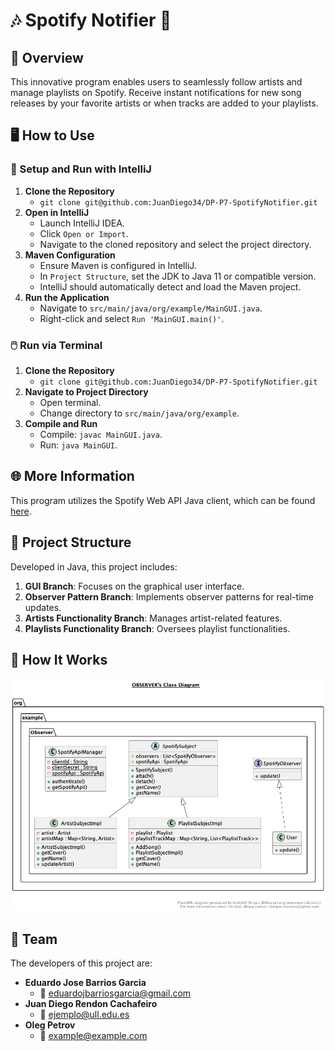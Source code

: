 
# 🎶 Spotify Notifier 🌟

## 🚀 Overview
This innovative program enables users to seamlessly follow artists and manage playlists on Spotify. Receive instant notifications for new song releases by your favorite artists or when tracks are added to your playlists.

## 🖥️ How to Use

### 🌌 Setup and Run with IntelliJ
1. **Clone the Repository**
   - `git clone git@github.com:JuanDiego34/DP-P7-SpotifyNotifier.git`
2. **Open in IntelliJ**
   - Launch IntelliJ IDEA.
   - Click `Open or Import`.
   - Navigate to the cloned repository and select the project directory.
3. **Maven Configuration**
   - Ensure Maven is configured in IntelliJ.
   - In `Project Structure`, set the JDK to Java 11 or compatible version.
   - IntelliJ should automatically detect and load the Maven project.
4. **Run the Application**
   - Navigate to `src/main/java/org/example/MainGUI.java`.
   - Right-click and select `Run 'MainGUI.main()'`.

### 🖱️ Run via Terminal
1. **Clone the Repository**
   - `git clone git@github.com:JuanDiego34/DP-P7-SpotifyNotifier.git`
2. **Navigate to Project Directory**
   - Open terminal.
   - Change directory to `src/main/java/org/example`.
3. **Compile and Run**
   - Compile: `javac MainGUI.java`.
   - Run: `java MainGUI`.

## 🌐 More Information
This program utilizes the Spotify Web API Java client, which can be found [here](https://github.com/spotify-web-api-java/spotify-web-api-java/tree/master).

## 🚀 Project Structure

Developed in Java, this project includes:
1. **GUI Branch**: Focuses on the graphical user interface.
2. **Observer Pattern Branch**: Implements observer patterns for real-time updates.
3. **Artists Functionality Branch**: Manages artist-related features.
4. **Playlists Functionality Branch**: Oversees playlist functionalities.

## 🤔 How It Works

![ProjectUML](./src/main/java/org/example/Observer/ObserverPackageUML.png)

## 👥 Team

The developers of this project are:
- **Eduardo Jose Barrios Garcia**
  - 📧 [eduardojbarriosgarcia@gmail.com](mailto:eduardojbarriosgarcia@gmail.com)
- **Juan Diego Rendon Cachafeiro**
  - 📧 [ejemplo@ull.edu.es](mailto:ejemplo@ull.edu.es)
- **Oleg Petrov**
  - 📧 [example@example.com](mailto:example@example.com)

